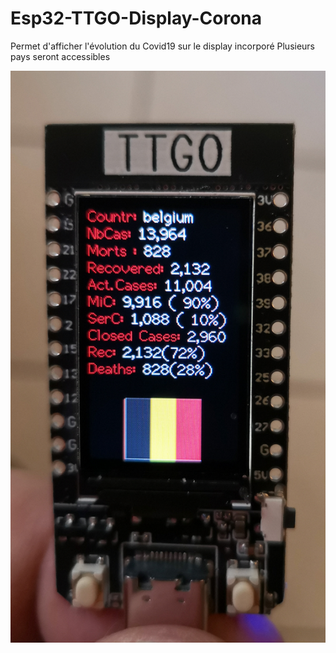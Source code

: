 # Esp32-TTGO-Display-Corona
Permet d'afficher l'évolution du Covid19 sur le display incorporé
Plusieurs pays seront accessibles

![images](https://github.com/Fumberto/Esp32-TTGO-Display-Corona/blob/master/covid19.jpg)


